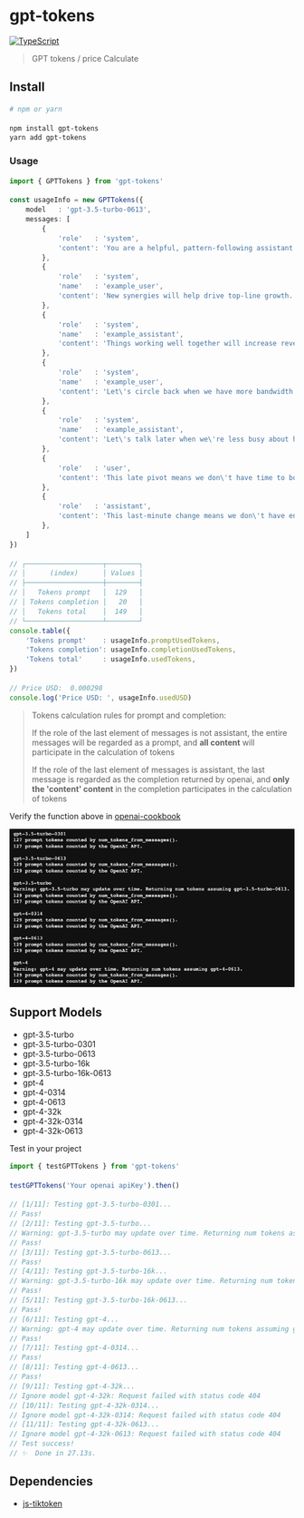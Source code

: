 # gpt-tokens

[![TypeScript](https://img.shields.io/badge/TypeScript-Ready-blue.svg)](https://www.typescriptlang.org/)

> GPT tokens / price Calculate

## Install

```bash
# npm or yarn

npm install gpt-tokens
yarn add gpt-tokens
```

### Usage

```typescript
import { GPTTokens } from 'gpt-tokens'

const usageInfo = new GPTTokens({
    model   : 'gpt-3.5-turbo-0613',
    messages: [
        {
            'role'   : 'system',
            'content': 'You are a helpful, pattern-following assistant that translates corporate jargon into plain English.',
        },
        {
            'role'   : 'system',
            'name'   : 'example_user',
            'content': 'New synergies will help drive top-line growth.',
        },
        {
            'role'   : 'system',
            'name'   : 'example_assistant',
            'content': 'Things working well together will increase revenue.',
        },
        {
            'role'   : 'system',
            'name'   : 'example_user',
            'content': 'Let\'s circle back when we have more bandwidth to touch base on opportunities for increased leverage.',
        },
        {
            'role'   : 'system',
            'name'   : 'example_assistant',
            'content': 'Let\'s talk later when we\'re less busy about how to do better.',
        },
        {
            'role'   : 'user',
            'content': 'This late pivot means we don\'t have time to boil the ocean for the client deliverable.',
        },
        {
            'role'   : 'assistant',
            'content': 'This last-minute change means we don\'t have enough time to complete the entire project for the client.',
        },
    ]
})

// ┌───────────────────┬────────┐
// │      (index)      │ Values │
// ├───────────────────┼────────┤
// │   Tokens prompt   │  129   │
// │ Tokens completion │   20   │
// │   Tokens total    │  149   │
// └───────────────────┴────────┘
console.table({
    'Tokens prompt'    : usageInfo.promptUsedTokens,
    'Tokens completion': usageInfo.completionUsedTokens,
    'Tokens total'     : usageInfo.usedTokens,
})

// Price USD:  0.000298
console.log('Price USD: ', usageInfo.usedUSD)
```

> Tokens calculation rules for prompt and completion:
>
> If the role of the last element of messages is not assistant, the entire messages will be regarded as a prompt, and **all content** will participate in the calculation of tokens
>
> If the role of the last element of messages is assistant, the last message is regarded as the completion returned by openai, and **only the 'content' content** in the completion participates in the calculation of tokens

Verify the function above in [openai-cookbook](https://github.com/openai/openai-cookbook/blob/main/examples/How_to_count_tokens_with_tiktoken.ipynb)

![openai-cookbook.png](openai-cookbook.png)

## Support Models

* gpt-3.5-turbo
* gpt-3.5-turbo-0301
* gpt-3.5-turbo-0613
* gpt-3.5-turbo-16k
* gpt-3.5-turbo-16k-0613
* gpt-4
* gpt-4-0314
* gpt-4-0613
* gpt-4-32k
* gpt-4-32k-0314
* gpt-4-32k-0613

Test in your project

```typescript
import { testGPTTokens } from 'gpt-tokens'

testGPTTokens('Your openai apiKey').then()

// [1/11]: Testing gpt-3.5-turbo-0301...
// Pass!
// [2/11]: Testing gpt-3.5-turbo...
// Warning: gpt-3.5-turbo may update over time. Returning num tokens assuming gpt-3.5-turbo-0613
// Pass!
// [3/11]: Testing gpt-3.5-turbo-0613...
// Pass!
// [4/11]: Testing gpt-3.5-turbo-16k...
// Warning: gpt-3.5-turbo-16k may update over time. Returning num tokens assuming gpt-3.5-turbo-16k-0613
// Pass!
// [5/11]: Testing gpt-3.5-turbo-16k-0613...
// Pass!
// [6/11]: Testing gpt-4...
// Warning: gpt-4 may update over time. Returning num tokens assuming gpt-4-0613
// Pass!
// [7/11]: Testing gpt-4-0314...
// Pass!
// [8/11]: Testing gpt-4-0613...
// Pass!
// [9/11]: Testing gpt-4-32k...
// Ignore model gpt-4-32k: Request failed with status code 404
// [10/11]: Testing gpt-4-32k-0314...
// Ignore model gpt-4-32k-0314: Request failed with status code 404
// [11/11]: Testing gpt-4-32k-0613...
// Ignore model gpt-4-32k-0613: Request failed with status code 404
// Test success!
// ✨  Done in 27.13s.
```

## Dependencies

- [js-tiktoken](https://github.com/dqbd/tiktoken)
